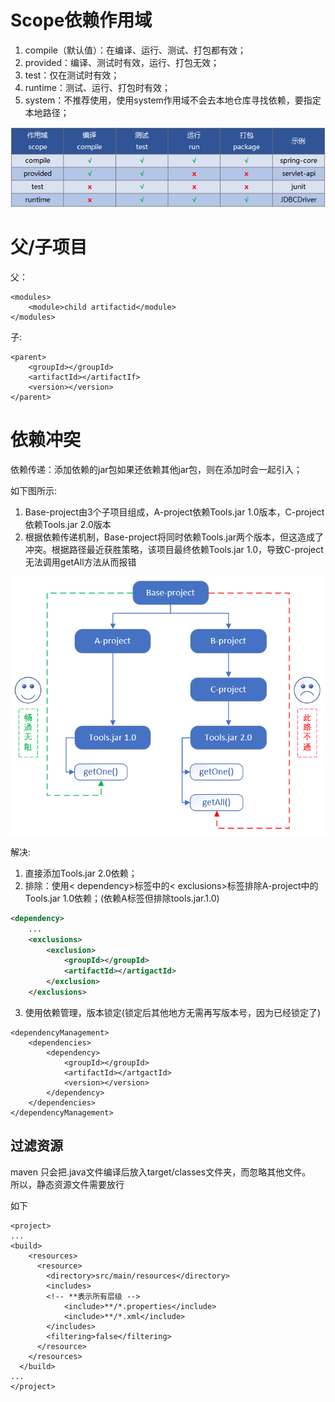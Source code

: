 <!-- ---
title: maven(6) 依赖
tags: 
- maven 依赖
categories:
- maven
--- -->

# Scope依赖作用域

1. compile（默认值）：在编译、运行、测试、打包都有效；
2. provided：编译、测试时有效，运行、打包无效；
3. test：仅在测试时有效；
4. runtime：测试、运行、打包时有效；
5. system：不推荐使用，使用system作用域不会去本地仓库寻找依赖，要指定本地路径；

![依赖关系](https://raw.githubusercontent.com/FameLsy/Images/master/maven/%E4%BE%9D%E8%B5%96%E5%85%B3%E7%B3%BB%E4%B8%AD%E4%BD%9C%E7%94%A8%E5%9F%9F%E8%AF%B4%E6%98%8E.png)


# 父/子项目

父：
```
<modules>
    <module>child artifactid</module>
</modules>
```

子:
```
<parent>
    <groupId></groupId>
    <artifactId></artifactIf>
    <version></version>
</parent>
```

# 依赖冲突

依赖传递：添加依赖的jar包如果还依赖其他jar包，则在添加时会一起引入；


如下图所示:
1. Base-project由3个子项目组成，A-project依赖Tools.jar 1.0版本，C-project依赖Tools.jar 2.0版本
2. 根据依赖传递机制，Base-project将同时依赖Tools.jar两个版本，但这造成了冲突。根据路径最近获胜策略，该项目最终依赖Tools.jar 1.0，导致C-project无法调用getAll方法从而报错


![依赖冲突](https://raw.githubusercontent.com/FameLsy/Images/master/maven/%E4%BE%9D%E8%B5%96%E5%86%B2%E7%AA%81.png)

解决:
1. 直接添加Tools.jar 2.0依赖；
2. 排除：使用< dependency>标签中的< exclusions>标签排除A-project中的Tools.jar 1.0依赖；(依赖A标签但排除tools.jar.1.0)

```xml
<dependency>
    ...
    <exclusions>
        <exclusion>
            <groupId></groupId>
            <artifactId></artigactId>
        </exclusion>
    </exclusions>
```
3. 使用依赖管理，版本锁定(锁定后其他地方无需再写版本号，因为已经锁定了)
```
<dependencyManagement>
    <dependencies>
        <dependency>
            <groupId></groupId>
            <artifactId></artgactId>
            <version></version>
        </dependency>
    </dependencies>
</dependencyManagement>
```

## 过滤资源
maven 只会把.java文件编译后放入target/classes文件夹，而忽略其他文件。  
所以，静态资源文件需要放行

如下
```
<project>
...
<build>
    <resources>
      <resource>
        <directory>src/main/resources</directory>
        <includes>
        <!-- **表示所有层级 -->
            <include>**/*.properties</include>
            <include>**/*.xml</include>
        </includes>
        <filtering>false</filtering>
      </resource>
    </resources>
  </build>
...
</project>
```